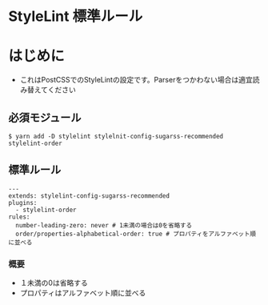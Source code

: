 # StyleLint 標準ルール

# はじめに

* これはPostCSSでのStyleLintの設定です。Parserをつかわない場合は適宜読み替えてください

## 必須モジュール

```
$ yarn add -D stylelint stylelnit-config-sugarss-recommended stylelint-order
```

## 標準ルール

```
---
extends: stylelint-config-sugarss-recommended
plugins:
  - stylelint-order
rules:
  number-leading-zero: never # 1未満の場合は0を省略する
  order/properties-alphabetical-order: true # プロパティをアルファベット順に並べる
```

### 概要

* １未満の0は省略する
* プロパティはアルファベット順に並べる
